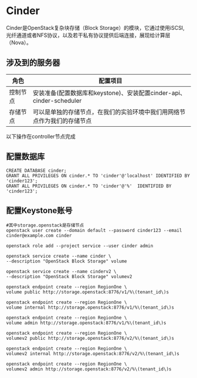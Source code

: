 # Cinder

Cinder是OpenStack复杂块存储（Block Storage）的模块，它通过使用iSCSI, 光纤通道或者NFS协议，以及若干私有协议提供后端连接，展现给计算层（Nova）。

## 涉及到的服务器
角色 |配置项目
---|---
控制节点|安装准备(配置数据库和keystone)、安装配置cinder-api、cinder-scheduler 
存储节点|可以是单独的存储节点，在我们的实验环境中我们用网络节点作为我们的存储节点

以下操作在controller节点完成

## 配置数据库
```
CREATE DATABASE cinder;
GRANT ALL PRIVILEGES ON cinder.* TO 'cinder'@'localhost' IDENTIFIED BY 'cinder123';
GRANT ALL PRIVILEGES ON cinder.* TO 'cinder'@'%'  IDENTIFIED BY 'cinder123';
```

## 配置Keystone账号
```
#其中storage.openstack是存储节点
openstack user create --domain default --password cinder123 --email cinder@example.com cinder

openstack role add --project service --user cinder admin

openstack service create --name cinder \
--description "OpenStack Block Storage" volume

openstack service create --name cinderv2 \
--description "OpenStack Block Storage" volumev2

openstack endpoint create --region RegionOne \
volume public http://storage.openstack:8776/v1/%\(tenant_id\)s

openstack endpoint create --region RegionOne \
volume internal http://storage.openstack:8776/v1/%\(tenant_id\)s

openstack endpoint create --region RegionOne \
volume admin http://storage.openstack:8776/v1/%\(tenant_id\)s

openstack endpoint create --region RegionOne \
volumev2 public http://storage.openstack:8776/v2/%\(tenant_id\)s

openstack endpoint create --region RegionOne \
volumev2 internal http://storage.openstack:8776/v2/%\(tenant_id\)s

openstack endpoint create --region RegionOne \
volumev2 admin http://storage.openstack:8776/v2/%\(tenant_id\)s
```
